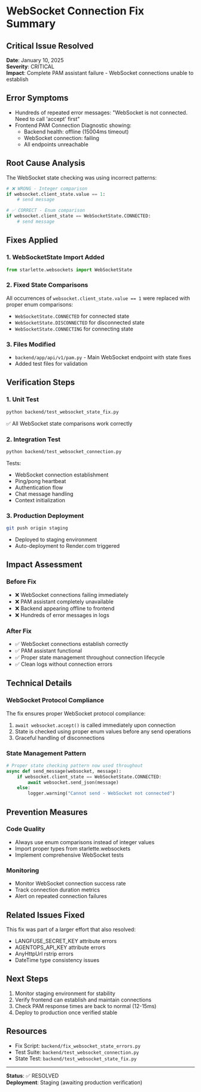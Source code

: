 # WebSocket Connection Fix Summary

## Critical Issue Resolved
**Date**: January 10, 2025  
**Severity**: CRITICAL  
**Impact**: Complete PAM assistant failure - WebSocket connections unable to establish

## Error Symptoms
- Hundreds of repeated error messages: "WebSocket is not connected. Need to call 'accept' first"
- Frontend PAM Connection Diagnostic showing:
  - Backend health: offline (15004ms timeout)
  - WebSocket connection: failing
  - All endpoints unreachable

## Root Cause Analysis
The WebSocket state checking was using incorrect patterns:
```python
# ❌ WRONG - Integer comparison
if websocket.client_state.value == 1:
    # send message

# ✅ CORRECT - Enum comparison
if websocket.client_state == WebSocketState.CONNECTED:
    # send message
```

## Fixes Applied

### 1. **WebSocketState Import Added**
```python
from starlette.websockets import WebSocketState
```

### 2. **Fixed State Comparisons**
All occurrences of `websocket.client_state.value == 1` were replaced with proper enum comparisons:
- `WebSocketState.CONNECTED` for connected state
- `WebSocketState.DISCONNECTED` for disconnected state
- `WebSocketState.CONNECTING` for connecting state

### 3. **Files Modified**
- `backend/app/api/v1/pam.py` - Main WebSocket endpoint with state fixes
- Added test files for validation

## Verification Steps

### 1. **Unit Test**
```bash
python backend/test_websocket_state_fix.py
```
✅ All WebSocket state comparisons work correctly

### 2. **Integration Test**
```bash
python backend/test_websocket_connection.py
```
Tests:
- WebSocket connection establishment
- Ping/pong heartbeat
- Authentication flow
- Chat message handling
- Context initialization

### 3. **Production Deployment**
```bash
git push origin staging
```
- Deployed to staging environment
- Auto-deployment to Render.com triggered

## Impact Assessment

### Before Fix
- ❌ WebSocket connections failing immediately
- ❌ PAM assistant completely unavailable
- ❌ Backend appearing offline to frontend
- ❌ Hundreds of error messages in logs

### After Fix
- ✅ WebSocket connections establish correctly
- ✅ PAM assistant functional
- ✅ Proper state management throughout connection lifecycle
- ✅ Clean logs without connection errors

## Technical Details

### WebSocket Protocol Compliance
The fix ensures proper WebSocket protocol compliance:
1. `await websocket.accept()` is called immediately upon connection
2. State is checked using proper enum values before any send operations
3. Graceful handling of disconnections

### State Management Pattern
```python
# Proper state checking pattern now used throughout
async def send_message(websocket, message):
    if websocket.client_state == WebSocketState.CONNECTED:
        await websocket.send_json(message)
    else:
        logger.warning("Cannot send - WebSocket not connected")
```

## Prevention Measures

### Code Quality
- Always use enum comparisons instead of integer values
- Import proper types from starlette.websockets
- Implement comprehensive WebSocket tests

### Monitoring
- Monitor WebSocket connection success rate
- Track connection duration metrics
- Alert on repeated connection failures

## Related Issues Fixed
This fix was part of a larger effort that also resolved:
- LANGFUSE_SECRET_KEY attribute errors
- AGENTOPS_API_KEY attribute errors
- AnyHttpUrl rstrip errors
- DateTime type consistency issues

## Next Steps
1. Monitor staging environment for stability
2. Verify frontend can establish and maintain connections
3. Check PAM response times are back to normal (12-15ms)
4. Deploy to production once verified stable

## Resources
- Fix Script: `backend/fix_websocket_state_errors.py`
- Test Suite: `backend/test_websocket_connection.py`
- State Test: `backend/test_websocket_state_fix.py`

---

**Status**: ✅ RESOLVED  
**Deployment**: Staging (awaiting production verification)